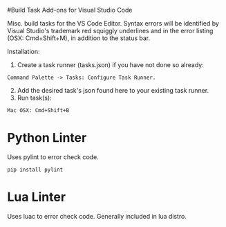 #Build Task Add-ons for Visual Studio Code

Misc. build tasks for the VS Code Editor. Syntax errors will be identified by Visual Studio's trademark red squiggly underlines and in the error listing (OSX: Cmd+Shift+M), in addition to the status bar.

Installation:

1. Create a task runner (tasks.json) if you have not done so already:
```
Command Palette -> Tasks: Configure Task Runner.
```
2. Add the desired task's json found here to your existing task runner.
3. Run task(s): 
```
Mac OSX: Cmd+Shift+B
```  

# Python Linter

Uses pylint to error check code.

```
pip install pylint
```

# Lua Linter

Uses luac to error check code. Generally included in lua distro.

